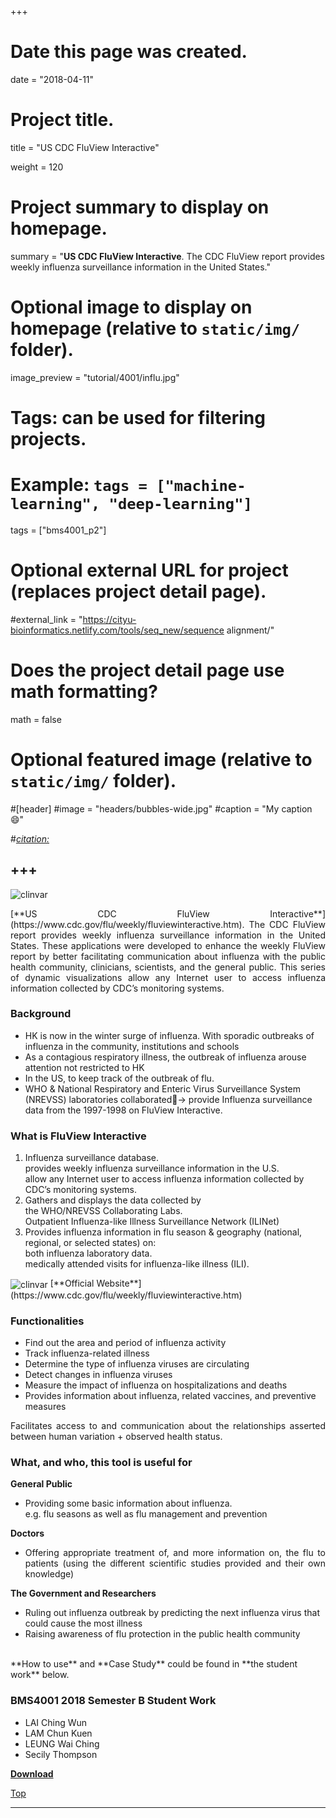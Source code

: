 +++
# Date this page was created.
date = "2018-04-11"

# Project title.
title = "US CDC FluView Interactive"

weight = 120
# Project summary to display on homepage.
summary = "**US CDC FluView Interactive**. The CDC FluView report provides weekly influenza surveillance information in the United States."

# Optional image to display on homepage (relative to `static/img/` folder).
image_preview = "tutorial/4001/influ.jpg"

# Tags: can be used for filtering projects.
# Example: `tags = ["machine-learning", "deep-learning"]`
tags = ["bms4001_p2"]

# Optional external URL for project (replaces project detail page).
#external_link = "https://cityu-bioinformatics.netlify.com/tools/seq_new/sequence alignment/"


# Does the project detail page use math formatting?
math = false

# Optional featured image (relative to `static/img/` folder).
#[header]
#image = "headers/bubbles-wide.jpg"
#caption = "My caption :smile:"

#*[citation:](http://www.sequence-alignment.com/)*

+++
---
<img src="/img/tutorial/4001/influ.jpg" alt="clinvar" align="center">

<span id="top"></span>

<p align="justify">[**US CDC FluView Interactive**](https://www.cdc.gov/flu/weekly/fluviewinteractive.htm). The CDC FluView report provides weekly influenza surveillance information in the United States. These applications were developed to enhance the weekly FluView report by better facilitating communication about influenza with the public health community, clinicians, scientists, and the general public. This series of dynamic visualizations allow any Internet user to access influenza information collected by CDC’s monitoring systems. 

### Background

* HK is now in the winter surge of influenza. With sporadic outbreaks of influenza in the community, institutions and schools
* As a contagious respiratory illness, the outbreak of influenza arouse attention not restricted to HK
* In the US, to keep track of the outbreak of flu.
* WHO & National Respiratory and Enteric Virus Surveillance System (NREVSS) laboratories collaborated→ provide Influenza surveillance data from the 1997-1998 on FluView Interactive.

### What is FluView Interactive

1. Influenza surveillance database. <br>provides weekly influenza surveillance information in the U.S. <br> allow any Internet user to access influenza information collected by CDC’s monitoring systems.
2. Gathers and displays the data collected by <br>the WHO/NREVSS Collaborating Labs. <br>Outpatient Influenza-like Illness Surveillance Network (ILINet)
3. Provides influenza information in flu season & geography (national, regional, or selected states) on:<br>both influenza laboratory data. <br>medically attended visits for influenza-like illness (ILI). 


<img src="/img/tutorial/4001/influ2.png" alt="clinvar" align="center">
[**Official Website**](https://www.cdc.gov/flu/weekly/fluviewinteractive.htm)

### Functionalities 

* Find out the area and period of influenza activity 
* Track influenza-related illness
* Determine the type of influenza viruses are circulating
* Detect changes in influenza viruses
* Measure the impact of influenza on hospitalizations and deaths
* Provides information about influenza, related vaccines, and preventive measures

<p align="justify">Facilitates access to and communication about the relationships asserted between human variation + observed health status.

### What, and who, this tool is useful for

**General Public**

* Providing some basic information about influenza.<br>e.g. flu seasons as well as flu management and prevention 

**Doctors**

* <p align="justify">Offering appropriate treatment of, and more information on, the flu to patients (using the different scientific studies provided and their own knowledge)

**The Government and Researchers**

* Ruling out influenza outbreak by predicting the next influenza virus that could cause the most illness
* Raising awareness of flu protection in the public health community

<br>
**How to use** and **Case Study** could be found in **the student work** below.

### BMS4001 2018 Semester B Student Work

* LAI Ching Wun 
* LAM Chun Kuen 
* LEUNG Wai Ching 
* Secily Thompson 

[**Download**](https://doc-0c-b4-docs.googleusercontent.com/docs/securesc/e26fd49upnna624jdr6rqrvfbll89ce5/94srn9u9gepikefr4a1uc81g46b4f2nn/1524924000000/07193667370322989573/07193667370322989573/1Xai6K4nvdRQNIiJmk7fL_id3hcPCvs-K?e=download)

[<i class="fa fa-hand-o-up fa-1x "></i>Top](#top)

---